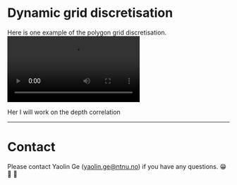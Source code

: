 # Dynamic grid discretisation

Here is one example of the polygon grid discretisation.
![Dynamic waypoint generation](Porto/Setup/Grid/fig/P1/test.mp4)

Her I will work on the depth correlation

---

# Contact

Please contact Yaolin Ge (yaolin.ge@ntnu.no) if you have any questions. 😁 🤔 🤘



